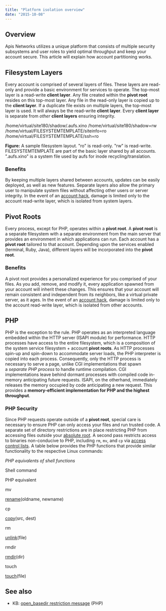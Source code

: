 ```yaml
---
title: "Platform isolation overview"
date: "2015-10-08"
---
```


## Overview

Apis Networks utilizes a unique platform that consists of multiple security subsystems and user roles to yield optimal throughput and keep your account secure. This article will explain how account partitioning works.

## Filesystem Layers

Every account is comprised of several layers of files. These layers are read-only and provide a basic environment for services to operate. The top-most layer is a read-write **client layer**. Any file created within the **pivot root** resides on this top-most layer. Any file in the read-only layer is copied up to the **client layer**. If a duplicate file exists on multiple layers, the top-most layer is used. It will always be the read-write **client layer**. Every **client layer** is separate from _other_ **client layers** ensuring integrity.

/home/virtual/site180/shadow/.aufs.xino
/home/virtual/site180/shadow=rw
/home/virtual/FILESYSTEMTEMPLATE/siteinfo=ro
/home/virtual/FILESYSTEMTEMPLATE/ssh=ro

**Figure:** A sample filesystem layout. "ro" is read-only. "rw" is read-write. FILESYSTEMTEMPLATE are part of the basic layer shared by all accounts. ".aufs.xino" is a system file used by aufs for inode recycling/translation.

### Benefits

By keeping multiple layers shared between accounts, updates can be easily deployed, as well as new features. Separate layers also allow the primary user to manipulate system files without affecting other users or server integrity. In the event of an [account hack](https://kb.apiscp.com/platform/handling-a-hijacked-account/), damage is limited only to the account read-write layer, which is isolated from system layers.

## Pivot Roots

Every process, except for PHP, operates within a **pivot root**. A **pivot root** is a separate filesystem with a separate environment from the main server that provides an environment in which applications can run. Each account has a **pivot root** tailored to that account. Depending upon the services enabled (terminal, Ruby, Java), different layers will be incorporated into the **pivot root**.

### Benefits

A pivot root provides a personalized experience for you comprised of your files. As you add, remove, and modify it, every application spawned from your account will inherit these changes. This ensures that your account will remain consistent and independent from its neighbors, like a virtual private server, as it ages. In the event of an [account hack](https://kb.apiscp.com/platform/handling-a-hijacked-account/), damage is limited only to the account read-write layer, which is isolated from other accounts.

## PHP

PHP is the exception to the rule. PHP operates as an interpreted language embedded within the HTTP server (ISAPI module) for performance. HTTP processes have access to the entire filesystem, which is a composition of the system service filesystem + account **pivot roots**. As HTTP processes spin-up and spin-down to accommodate server loads, the PHP interpreter is copied into each process. Consequently, only the HTTP process is necessary to serve a page, unlike CGI implementations that spawn a _separate PHP process_ to handle runtime compilation. CGI implementations leave behind dormant processes with compiled code in-memory anticipating future requests. ISAPI, on the otherhand, immediately releases the memory occupied by code anticipating a new request. This provides a **memory-efficient implementation for PHP and the highest throughput**.

### PHP Security

Since PHP requests operate outside of a **pivot root**, special care is necessary to ensure PHP can only access your files and run trusted code. A separate set of directory restrictions are in place restricting PHP from accessing files outside your [absolute root](https://kb.apiscp.com/php/open_basedir-restriction-messages/). A second pass restricts access to binaries non-conducive to PHP, including `rm`, `mv`, and `cp` via [access control lists](https://wiki.archlinux.org/index.php/Access_Control_Lists). A table below provides the PHP functions that provide similar functionality to the respective Linux commands:

_PHP equivalents of shell functions_

Shell command

PHP equivalent

mv

[rename](http://php.net/rename)(oldname, newname)

cp

[copy](http://php.net/copy)(src, dest)

rm

[unlink](http://php.net/unlink)(file)

rmdir

[rmdir](http://php.net/rmdir)(dir)

touch

[touch](http://php.net/touch)(file)

## See also

- KB: [open\_basedir restriction message](https://kb.apiscp.com/php/open_basedir-restriction-messages/) (PHP)
